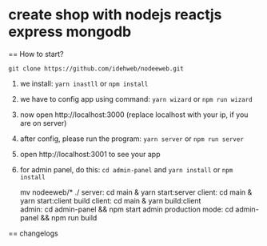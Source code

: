 # create shop with nodejs reactjs express mongodb

== How to start?

    git clone https://github.com/idehweb/nodeeweb.git

1. we install: 
`yarn inastll` or `npm install `
2. we have to config app using command: `yarn wizard` or `npm run wizard`    
3. now open http://localhost:3000 (replace localhost with your ip, if you are on server)    
4. after config, please run the program:
    `yarn server` or `npm run server`    
5. open http://localhost:3001 to see your app
6. for admin panel, do this:
    `cd admin-panel`  and `yarn install` or `npm install`    
    
    mv nodeeweb/* ./
    server: cd main & yarn start:server
    client: cd main & yarn start:client
    build client: cd main & yarn build:client    
    admin: cd admin-panel && npm start
    admin production mode: cd admin-panel && npm run build


== changelogs